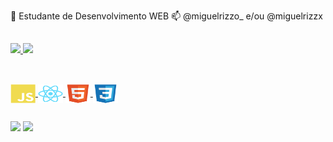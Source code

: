 🔭 Estudante de Desenvolvimento WEB
📫 @miguelrizzo_ e/ou @miguelrizzx

##

<div>
  <a href="https://github.com/MiguelRizzo">
  <img height="180em" src="https://github-readme-stats.vercel.app/api?username=MiguelRizzo&show_icons=true&theme=dracula&include_all_commits=true&count_private=true"/>
  <img height="180em" src="https://github-readme-stats.vercel.app/api/top-langs/?username=MiguelRizzo&layout=compact&langs_count=7&theme=dracula"/>
</div>

##

<div style="display: inline_block"><br>
  <img align="center" alt="Miguel-Js" height="30" width="40" src="https://raw.githubusercontent.com/devicons/devicon/master/icons/javascript/javascript-plain.svg">
  <img align="center" alt="Miguel-React" height="30" width="40" src="https://raw.githubusercontent.com/devicons/devicon/master/icons/react/react-original.svg">
  <img align="center" alt="Miguel-HTML" height="30" width="40" src="https://raw.githubusercontent.com/devicons/devicon/master/icons/html5/html5-original.svg">
  <img align="center" alt="Miguel-CSS" height="30" width="40" src="https://raw.githubusercontent.com/devicons/devicon/master/icons/css3/css3-original.svg">
</div>

##

<div>
  <a href="https://instagram.com/miguelrizzo_" target="_blank"><img src="https://img.shields.io/badge/-Instagram-%23E4405F?style=for-the-badge&logo=instagram&logoColor=white" target="_blank"></a>
  <a href="https://twitter.com/miguelrizzx" target="_blank"><img src="https://img.shields.io/badge/Twitter-1DA1F2?style=for-the-badge&logo=twitter&logoColor=white"></a>
</div>
